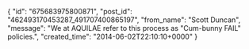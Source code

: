  {
   "id": "675683975800871",
   "post_id": "462493170453287_491707400865197",
   "from_name": "Scott Duncan",
   "message": "We at AQUILAE refer to this process as \"Cum-bunny FAIL\" policies.",
   "created_time": "2014-06-02T22:10:10+0000"
 }
